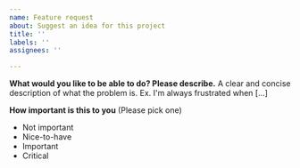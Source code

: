```yaml
---
name: Feature request
about: Suggest an idea for this project
title: ''
labels: ''
assignees: ''

---
```


**What would you like to be able to do? Please describe.**
A clear and concise description of what the problem is. Ex. I'm always frustrated when [...]

**How important is this to you** (Please pick one)
- Not important
- Nice-to-have
- Important
- Critical
